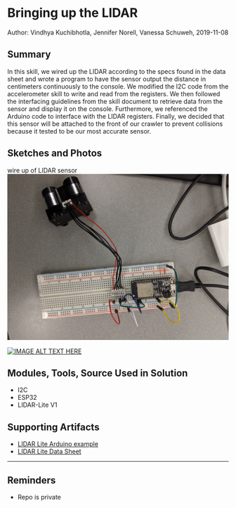 #  Bringing up the LIDAR

Author: Vindhya Kuchibhotla, Jennifer Norell, Vanessa Schuweh, 2019-11-08

## Summary
In this skill, we wired up the LIDAR according to the specs found in the data sheet and wrote a program to have the sensor output the distance in centimeters continuously to the console. We modified the I2C code from the accelerometer skill to write and read from the registers. We then followed the interfacing guidelines from the skill document to retrieve data from the sensor and display it on the console. Furthermore, we referenced the Arduino code to interface with the LIDAR registers. Finally, we decided that this sensor will be attached to the front of our crawler to prevent collisions because it tested to be our most accurate sensor.


## Sketches and Photos
wire up of LIDAR sensor
![Image](./images/lidar.jpg)

[![IMAGE ALT TEXT HERE](https://img.youtube.com/vi/PEWxYaWiHBM/0.jpg)](https://www.youtube.com/watch?v=PEWxYaWiHBM)

## Modules, Tools, Source Used in Solution
* I2C
* ESP32
* LIDAR-Lite V1

## Supporting Artifacts
* [LIDAR Lite Arduino example](https://www.robotshop.com/community/blog/show/lidar-lite-laser-rangefinder-simple-arduino-sketch-of-a-180-degree-radar)
* [LIDAR Lite Data Sheet](https://www.google.com/url?sa=t&rct=j&q=&esrc=s&source=web&cd=5&ved=2ahUKEwi6xc7kisjlAhWmTN8KHegqCrQQFjAEegQIBhAC&url=https%3A%2F%2Fwww.robotshop.com%2Fmedia%2Ffiles%2Fpdf%2Foperating-manual-llm20c132i500s011.pdf&usg=AOvVaw0mQTVV6kZEWDT6VQKrsuZW)

-----

## Reminders
- Repo is private
